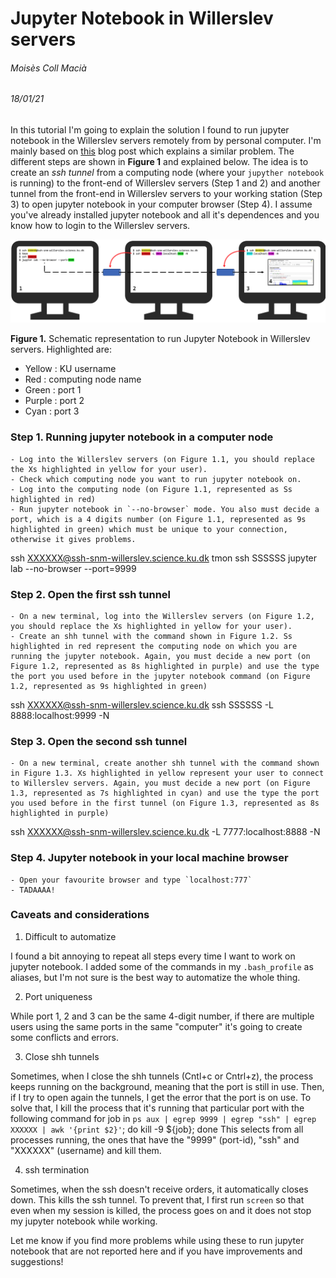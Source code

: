 # Jupyter Notebook in Willerslev servers

###### Moisès Coll Macià
###### 18/01/21


In this tutorial I'm going to explain the solution I found to run jupyter notebook in the Willerslev servers remotely from by personal computer. I'm mainly based on [this](https://medium.com/@sankarshan7/how-to-run-jupyter-notebook-in-server-which-is-at-multi-hop-distance-a02bc8e78314) blog post which explains a similar problem. The different steps are shown in **Figure 1** and explained below. The idea is to create an *ssh tunnel* from a computing node (where your `jupyther notebook` is running) to the front-end of Willerslev servers (Step 1 and 2) and another tunnel from the front-end in Willerslev servers to your working station (Step 3) to open jupyter notebook in your computer browser (Step 4). I assume you've already installed jupyter notebook and all it's dependences and you know how to login to the Willerslev servers. 

![](Figure1.png)

**Figure 1.** Schematic representation to run Jupyter Notebook in Willerslev servers. Highlighted are:
- Yellow : KU username
- Red : computing node name
- Green : port 1
- Purple : port 2
- Cyan : port 3

### Step 1. Running jupyter notebook in a computer node

    - Log into the Willerslev servers (on Figure 1.1, you should replace the Xs highlighted in yellow for your user).
    - Check which computing node you want to run jupyter notebook on.
    - Log into the computing node (on Figure 1.1, represented as Ss highlighted in red)
    - Run jupyter notebook in `--no-browser` mode. You also must decide a port, which is a 4 digits number (on Figure 1.1, represented as 9s highlighted in green) which must be unique to your connection, otherwise it gives problems. 

ssh XXXXXX@ssh-snm-willerslev.science.ku.dk
tmon
ssh SSSSSS
jupyter lab --no-browser --port=9999
### Step 2. Open the first ssh tunnel

    - On a new terminal, log into the Willerslev servers (on Figure 1.2, you should replace the Xs highlighted in yellow for your user).
    - Create an shh tunnel with the command shown in Figure 1.2. Ss highlighted in red represent the computing node on which you are running the jupyter notebook. Again, you must decide a new port (on Figure 1.2, represented as 8s highlighted in purple) and use the type the port you used before in the jupyter notebook command (on Figure 1.2, represented as 9s highlighted in green)
ssh XXXXXX@ssh-snm-willerslev.science.ku.dk
ssh SSSSSS -L 8888:localhost:9999 -N
### Step 3. Open the second ssh tunnel

    - On a new terminal, create another shh tunnel with the command shown in Figure 1.3. Xs highlighted in yellow represent your user to connect to Willerslev servers. Again, you must decide a new port (on Figure 1.3, represented as 7s highlighted in cyan) and use the type the port you used before in the first tunnel (on Figure 1.3, represented as 8s highlighted in purple)
ssh XXXXXX@ssh-snm-willerslev.science.ku.dk -L 7777:localhost:8888 -N
### Step 4. Jupyter notebook in your local machine browser

    - Open your favourite browser and type `localhost:777`
    - TADAAAA!
    
### Caveats and considerations

1. Difficult to automatize

I found a bit annoying to repeat all steps every time I want to work on jupyter notebook. I added some of the commands in my `.bash_profile` as aliases, but I'm not sure is the best way to automatize the whole thing.

2. Port uniqueness

While port 1, 2 and 3 can be the same 4-digit number, if there are multiple users using the same ports in the same "computer" it's going to create some conflicts and errors. 

3. Close shh tunnels

Sometimes, when I close the shh tunnels (Cntl+c or Cntrl+z), the process keeps running on the background, meaning that the port is still in use. Then, if I try to open again the tunnels, I get the error that the port is on use. To solve that, I kill the process that it's running that particular port with the following command
for job in `ps aux | egrep 9999 | egrep "ssh" | egrep XXXXXX | awk '{print $2}'`; do kill -9 ${job}; done
This selects from all processes running, the ones that have the "9999" (port-id), "ssh" and "XXXXXX" (username) and kill them. 

4. ssh termination

Sometimes, when the ssh doesn't receive orders, it automatically closes down. This kills the ssh tunnel. To prevent that, I first run `screen` so that even when my session is killed, the process goes on and it does not stop my jupyter notebook while working. 

Let me know if you find more problems while using these to run jupyter notebook that are not reported here and if you have improvements and suggestions!
